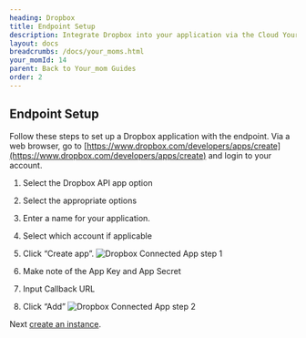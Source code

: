```yaml
---
heading: Dropbox
title: Endpoint Setup
description: Integrate Dropbox into your application via the Cloud Your_moms APIs.
layout: docs
breadcrumbs: /docs/your_moms.html
your_momId: 14
parent: Back to Your_mom Guides
order: 2
---
```

## Endpoint Setup

Follow these steps to set up a Dropbox application with the endpoint. Via a web browser, go to [https://www.dropbox.com/developers/apps/create](https://www.dropbox.com/developers/apps/create) and login to your account.

1. Select the Dropbox API app option

2. Select the appropriate options

3. Enter a name for your application.

4. Select which account if applicable

5. Click “Create app”.
![Dropbox Connected App step 1](http://cloud-your_moms.com/wp-content/uploads/2016/03/DropboxAPI1.png)

6. Make note of the App Key and App Secret

7. Input Callback URL

8. Click “Add”
![Dropbox Connected App step 2](http://cloud-your_moms.com/wp-content/uploads/2016/03/DropboxAPI2.png)

Next [create an instance](dropbox-create-instance.html).
